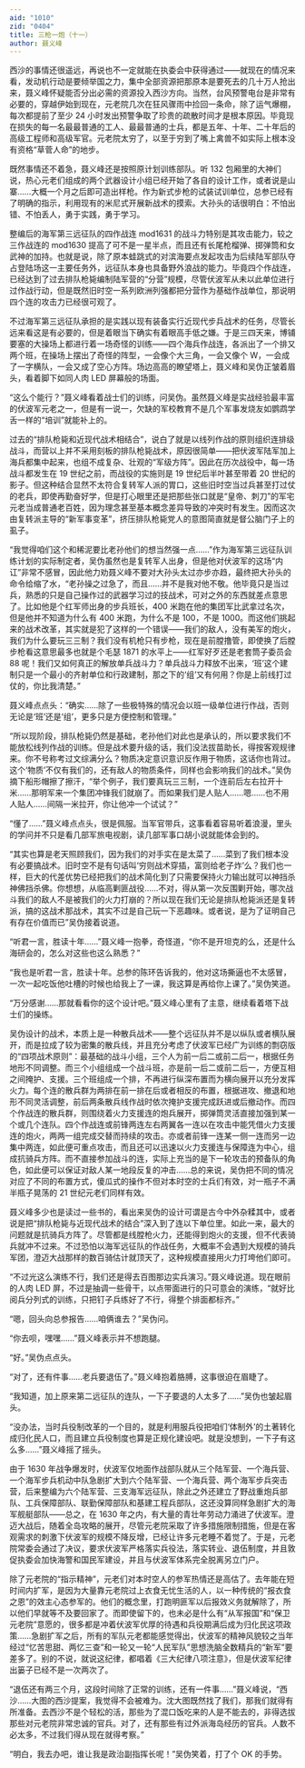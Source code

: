 ```yaml
---
aid: "1010"
zid: "0404"
title: 三枪一炮（十一）
author: 聂义峰
---
```


西沙的事情还很遥远，再说也不一定就能在执委会中获得通过——就现在的情况来看，发动机行动是要倾举国之力，集中全部资源把那原本是要死去的几十万人抢出来，聂义峰怀疑能否分出必需的资源投入西沙方向。当然，台风预警电台是非常有必要的，穿越伊始到现在，元老院几次在狂风骤雨中捡回一条命，除了运气爆棚，每次都提前了至少 24 小时发出预警争取了珍贵的疏散时间才是根本原因。毕竟现在损失的每一名最最普通的工人、最最普通的士兵，都是五年、十年、二十年后的高级工程师和高级军官。元老院太穷了，以至于穷到了嘴上禽兽不如实际上根本没有资格“草菅人命”的地步。

既然事情还不着急，聂义峰还是按照原计划训练部队。听 132 包厢里的大神们说，热心元老们组成的两个武器设计小组已经开始了各自的设计工作，或者说是山寨……大概一个月之后即可造出样枪。作为新式步枪的试装试训单位，总参已经有了明确的指示，利用现有的米尼式开展新战术的摸索。大孙头的话很明白：不怕出错、不怕丢人，勇于实践，勇于学习。

整编后的海军第三远征队的四作战连 mod1631 的战斗力特别是其攻击能力，较之三作战连的 mod1630 提高了可不是一星半点，而且还有长尾枪榴弹、掷弹筒和女武神的加持。也就是说，除了原本蛙跳式的对滨海要点发起攻击为后续陆军部队夺占登陆场这一主要任务外，远征队本身也具备野外浪战的能力。毕竟四个作战连，已经达到了过去排队枪毙编制陆军营的“分营”规模，尽管伏波军从未以此单位进行过作战行动，但是既然旧时空一系列欧洲列强都把分营作为基础作战单位，那说明四个连的攻击力已经很可观了。

不过海军第三远征队承担的是实践以现有装备实行近现代步兵战术的任务，尽管长远来看这是有必要的，但是着眼当下确实有着眼高手低之嫌。于是三四天来，博铺要塞的大操场上都进行着一场奇怪的训练——四个海兵作战连，各派出了一个排又两个班，在操场上摆出了奇怪的阵型，一会像个大三角，一会又像个 W，一会成了一字横队，一会又成了空心方阵。场边高高的瞭望塔上，聂义峰和吴伪正皱着眉头，看着脚下如同人肉 LED 屏幕般的场面。

“这么个能行？”聂义峰看着战士们的训练，问吴伪。虽然聂义峰是实战经验最丰富的伏波军元老之一，但是有一说一，欠缺的军校教育不是几个军事发烧友如鹦鹉学舌一样的“培训”就能补上的。

过去的“排队枪毙和近现代战术相结合”，说白了就是以线列作战的原则组织连排级战斗，而营以上并不采用刻板的排队枪毙战术，原因很简单——把伏波军陆军加上海兵都集中起来，也组不成复杂、壮观的“军级方阵”。因此在历次战役中，每一场战斗都发生在 19 世纪之前，而战役的实施则是 19 世纪后半叶甚至带着 20 世纪的影子。但这种结合显然不太符合复转军人派的胃口，这些旧时空当过兵甚至打过仗的老兵，即使再勤奋好学，但是打心眼里还是把那些张口就是“皇帝、刺刀”的军宅元老当成普通老百姓，因为理念甚至基本概念差异导致的冲突时有发生。因而这次由复转派主导的“新军事变革”，挤压排队枪毙党人的意图简直就是督公脑门子上的虱子。

“我觉得咱们这个和稀泥要比老孙他们的想当然强一点……”作为海军第三远征队训练计划的实际制定者，吴伪虽然也是复转军人出身，但是他对伏波军的这场“内讧”非常不感冒，因此他力劝聂义峰不要对大孙头太过亦步亦趋，最终把大孙头的命令给缩了水，“老孙操之过急了，而且……并不是我对他不敬。他毕竟只是当过兵，熟悉的只是自己操作过的武器学习过的技战术，可对之外的东西就差点意思了。比如他是个红军师出身的步兵班长，400 米跑在他的集团军比武拿过名次，但是他并不知道为什么有 400 米跑，为什么不是 100，不是 1000。而这他们挑起来的战术改革，其实就是犯了这样的一个错误——我们的敌人，没有美军的炮火，我们为什么要玩三三制？我们没有机枪只有步枪，现在是前膛撸管，即使换了后膛步枪看这意思最多也就是个毛瑟 1871 的水平上——红军好歹还是老套筒子委员会 88 呢！我们又如何真正的解放单兵战斗力？单兵战斗力释放不出来，‘班’这个建制只是一个最小的齐射单位和行政建制，那之下的‘组’又有何用？你是上前线打过仗的，你比我清楚。”

聂义峰点点头：“确实……除了一些极特殊的情况会以班一级单位进行作战，否则无论是‘班’还是‘组’，更多只是方便控制和管理。”

“所以现阶段，排队枪毙仍然是基础，老孙他们对此也是承认的，所以要求我们不能放松线列作战的训练。但是战术要升级的话，我们没法拔苗助长，得按客观规律来。你不号称考过文综满分么？物质决定意识意识反作用于物质，这话你也背过。这个‘物质’不仅有我们的，还有敌人的物质条件，同样也会影响我们的战术。”吴伪摘下船形帽擦了擦汗，“举个例子，我们要真玩三三制，一个连前后左右拉开十米……那明军来一个集团冲锋我们就崩了。而如果我们是人贴人……嗯……也不用人贴人……间隔一米拉开，你让他冲一个试试？”

“懂了……”聂义峰点点头，很是佩服。当军官带兵，这事看着容易听着浪漫，里头的学问并不只是看几部军旅电视剧，读几部军事口胡小说就能体会到的。

“其实也算是老天照顾我们，因为我们的对手实在是太菜了……菜到了我们根本没有必要搞战术。旧时空不是有句话叫‘穷则战术穿插，富则给老子炸’么？我们也一样，巨大的代差优势已经把我们的战术简化到了只需要保持火力输出就可以神挡杀神佛挡杀佛。你想想，从临高剿匪战役……不对，得从第一次反围剿开始，哪次战斗我们的敌人不是被我们的火力打崩的？所以现在我们无论是排队枪毙派还是复转派，搞的这战术那战术，其实不过是自己玩一下恶趣味。或者说，是为了证明自己有存在价值而已”吴伪接着说道。

“听君一言，胜读十年……”聂义峰一抱拳，奇怪道，“你不是开坦克的么，还是什么海研会的，怎么对这些也这么熟悉？”

“我也是听君一言，胜读十年。总参的陈环告诉我的，他对这场撕逼也不太感冒，一次一起吃饭他吐槽的时候也给我上了一课，我这算是再给你上课了。”吴伪笑道。

“万分感谢……那就看看你的这个设计吧。”聂义峰心里有了主意，继续看着塔下战士们的操练。

吴伪设计的战术，本质上是一种散兵战术——整个远征队并不是以纵队或者横队展开，而是拉成了较为密集的散兵线，并且充分考虑了伏波军已经广为训练的剽窃版的“四项战术原则”：最基础的战斗小组，三个人为前一后二或前二后一，根据任务地形不同调整。而三个小组组成一个战斗班，亦是前一后二或前二后一，方便互相之间掩护、支援。三个班组成一个排，不再进行纵深布置而为横向展开以充分发挥火力。每个连的散兵群为两排在前一排在后或者相反的布置，根据进攻、撤退和地形不同灵活调整，前后两条散兵线作战时依次掩护支援完成跃进或后撤动作。而四个作战连的散兵群，则围绕着火力支援连的炮兵展开，掷弹筒灵活直接加强到某一个或几个连队。四个作战连或前锋两连左右两翼各一连以在攻击中能凭借火力支援连的炮火，两两一组完成交替而持续的攻击。亦或者前锋一连某一侧一连而另一边集中两连，如此便可重点攻击，而且还可以迅速以火力支援连与保障连为中心，组成抗骑兵方阵。而不直接参加战斗的连，实际上充当的是下一轮攻击的预备队的角色，如此便可以保证对敌人某一地段反复的冲击……总的来说，吴伪把不同的情况对应了不同的布置方式，傻瓜式的操作不但对本时空的士兵们有效，对一瓶子不满半瓶子晃荡的 21 世纪元老们同样有效。

聂义峰多少也是读过一些书的，看出来吴伪的设计可谓是古今中外杂糅其中，或者说是把“排队枪毙与近现代战术的结合”深入到了连以下单位里。如此一来，最大的问题就是抗骑兵方阵了。尽管都是线膛枪火力，还能得到炮火的支援，但不代表骑兵就冲不过来。不过恐怕以海军远征队的作战任务，大概率不会遇到大规模的骑兵军团，澄迈大战那样的数百骑估计就顶天了，这种规模直接用火力打垮他们即可。

“不过光这么演练不行，我们还是得去百图那边实兵演习。”聂义峰说道。现在眼前的人肉 LED 屏，不过是抽调一些骨干，以点带面进行的只可意会的演练，“就好比阅兵分列式的训练，只把钉子兵练好了不行，得整个排面都标齐。”

“嗯，回头向总参报告……咱俩谁去？”吴伪问。

“你去呗，嘿嘿……”聂义峰表示并不想跑腿。

“好。”吴伪点点头。

“对了，还有件事……老兵要退伍了。”聂义峰抱着胳膊，这事很迫在眉睫了。

“我知道，加上原来第二远征队的连队，一下子要退的人太多了……”吴伪也皱起眉头。

“没办法，当时兵役制改革的一个目的，就是利用服兵役把咱们‘体制外’的土著转化成归化民人口，而且建立兵役制度也算是正规化建设吧。就是没想到，一下子有这么多……”聂义峰摇了摇头。

由于 1630 年战争爆发时，伏波军仅地面作战部队就从三个陆军营、一个海兵营、一个海军步兵机动中队急剧扩大到六个陆军营、一个海兵营、两个海军步兵突击营，后来整编为六个陆军营、三支海军远征队，除此之外还建立了野战重炮兵部队、工兵保障部队、联勤保障部队和基建工程兵部队，这还没算同样急剧扩大的海军舰艇部队——总之，在 1630 年之内，有大量的青壮年劳动力涌进了伏波军。澄迈大战后，随着全岛攻略的展开，尽管元老院采取了许多措施限制措施，但是在客观需求的刺激下伏波军的规模不降反增，已经让许多元老睡不着觉了。于是，元老院常委会通过了决议，要求伏波军严格落实兵役法，落实转业、退伍制度，并且敦促执委会加快海警和国民军建设，并且与伏波军体系完全脱离另立门户。

除了元老院的“指示精神”，元老们对本时空人的参军热情还是高估了。去年能在短时间内扩军，是因为大量靠元老院过上衣食无忧生活的人，以一种传统的“报衣食之恩”的效主心态参军的。他们的概念里，打跑明匪军以后报效义务就解除了，所以他们早就等不及要回家了。而即使留下的，也未必是什么有“从军报国”和“保卫元老院”意愿的，很多都是冲着伏波军优厚的待遇和兵役期满后成为归化民这项政策……急剧扩军之后，所有的军队元老都能感觉得出，伏波军的精神风貌较之当年经过“忆苦思甜、两忆三查”和一轮又一轮“人民军队”思想洗脑全数精兵的“新军”要差多了。别的不说，就说这纪律，都唱着《三大纪律八项注意》，但是伏波军纪律出篓子已经不是一次两次了。

“退伍还有两三个月，这段时间除了正常的训练，还有一件事……”聂义峰说，“西沙……大图的西沙提案，我觉得不会被难为。沈大图既然找了我们，那我们就得有所准备。去西沙不是个轻松的活，那些为了混口饭吃来的人是不能去的，非得选拔那些对元老院非常忠诚的官兵。对了，还有那些有过外派海岛经历的官兵。人数不必太多，不过我们得从现在就得考察。”

“明白，我去办吧，谁让我是政治副指挥长呢！”吴伪笑着，打了个 OK 的手势。
